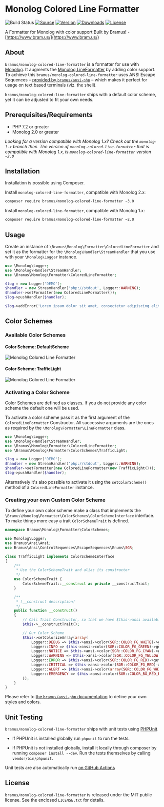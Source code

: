 # Monolog Colored Line Formatter

![Build Status](https://github.com/bramus/monolog-colored-line-formatter/workflows/CI/badge.svg) [![Source](http://img.shields.io/badge/source-bramus/monolog--colored--line--formatter-blue.svg?style=flat-square)](https://github.com/bramus/monolog-colored-line-formatter) [![Version](https://img.shields.io/packagist/v/bramus/monolog-colored-line-formatter.svg?style=flat-square)](https://packagist.org/packages/bramus/monolog-colored-line-formatter) [![Downloads](https://img.shields.io/packagist/dt/bramus/monolog-colored-line-formatter.svg?style=flat-square)](https://packagist.org/packages/bramus/monolog-colored-line-formatter/stats) [![License](https://img.shields.io/packagist/l/bramus/monolog-colored-line-formatter.svg?style=flat-square)](https://github.com/bramus/monolog-colored-line-formatter/blob/master/LICENSE.txt)

A Formatter for Monolog with color support
Built by Bramus! - [https://www.bram.us/](https://www.bram.us/)

## About

`bramus/monolog-colored-line-formatter` is a formatter for use with [Monolog](https://github.com/Seldaek/monolog). It augments the [Monolog LineFormatter](https://github.com/Seldaek/monolog/blob/master/src/Monolog/Formatter/LineFormatter.php) by adding color support. To achieve this `bramus/monolog-colored-line-formatter` uses ANSI Escape Sequences – [provided by `bramus/ansi-php`](https://github.com/bramus/ansi-php) – which makes it perfect for usage on text based terminals (viz. the shell).

`bramus/monolog-colored-line-formatter` ships with a default color scheme, yet it can be adjusted to fit your own needs.

## Prerequisites/Requirements

- PHP 7.2 or greater
- Monolog 2.0 or greater

_Looking for a version compatible with Monolog 1.x? Check out the `monolog-1.x` branch then. The version of `monolog-colored-line-formatter` that is compatible with Monolog 1.x, is `monolog-colored-line-formatter` version `~2.0`_

## Installation

Installation is possible using Composer.

Install `monolog-colored-line-formatter`, compatible with Monolog 2.x:

```bash
composer require bramus/monolog-colored-line-formatter ~3.0
```

Install `monolog-colored-line-formatter`, compatible with Monolog 1.x:

```bash
composer require bramus/monolog-colored-line-formatter ~2.0
```

## Usage

Create an instance of `\Bramus\Monolog\Formatter\ColoredLineFormatter` and set it as the formatter for the `\Monolog\Handler\StreamHandler` that you use with your `\Monolog\Logger` instance.

```php
use \Monolog\Logger;
use \Monolog\Handler\StreamHandler;
use \Bramus\Monolog\Formatter\ColoredLineFormatter;

$log = new Logger('DEMO');
$handler = new StreamHandler('php://stdout', Logger::WARNING);
$handler->setFormatter(new ColoredLineFormatter());
$log->pushHandler($handler);

$log->addError('Lorem ipsum dolor sit amet, consectetur adipiscing elit.');
```

## Color Schemes

### Available Color Schemes

#### Color Scheme: DefaultScheme

![Monolog Colored Line Formatter](https://user-images.githubusercontent.com/11269635/28756233-c9f63abe-756a-11e7-883f-a084f35c55e7.gif)

#### Color Scheme: TrafficLight

![Monolog Colored Line Formatter](https://user-images.githubusercontent.com/11269635/28756238-df0a5598-756a-11e7-929a-201bef89e6a2.gif)

### Activating a Color Scheme

Color Schemes are defined as classes. If you do not provide any color scheme the default one will be used.

To activate a color scheme pass it as the first argument of the `ColoredLineFormatter` Constructor. All successive arguments are the ones as required by the `\Monolog\Formatter\LineFormatter` class.

```php
use \Monolog\Logger;
use \Monolog\Handler\StreamHandler;
use \Bramus\Monolog\Formatter\ColoredLineFormatter;
use \Bramus\Monolog\Formatter\ColorSchemes\TrafficLight;

$log = new Logger('DEMO');
$handler = new StreamHandler('php://stdout', Logger::WARNING);
$handler->setFormatter(new ColoredLineFormatter(new TrafficLight()));
$log->pushHandler($handler);
```

Alternatively it's also possible to activate it using the `setColorScheme()` method of a `ColoredLineFormatter` instance.

### Creating your own Custom Color Scheme

To define your own color scheme make a class that implements the `\Bramus\Monolog\Formatter\ColorSchemes\ColorSchemeInterface` interface. To make things more easy a trait `ColorSchemeTrait` is defined.

```php
namespace Bramus\Monolog\Formatter\ColorSchemes;

use Monolog\Logger;
use Bramus\Ansi\Ansi;
use Bramus\Ansi\ControlSequences\EscapeSequences\Enums\SGR;

class TrafficLight implements ColorSchemeInterface
{
    /**
     * Use the ColorSchemeTrait and alias its constructor
     */
    use ColorSchemeTrait {
        ColorSchemeTrait::__construct as private __constructTrait;
    }

    /**
     * [__construct description]
     */
    public function __construct()
    {
        // Call Trait Constructor, so that we have $this->ansi available
        $this->__constructTrait();

        // Our Color Scheme
        $this->setColorizeArray(array(
            Logger::DEBUG => $this->ansi->color(SGR::COLOR_FG_WHITE)->get(),
            Logger::INFO => $this->ansi->color(SGR::COLOR_FG_GREEN)->get(),
            Logger::NOTICE => $this->ansi->color(SGR::COLOR_FG_CYAN)->get(),
            Logger::WARNING => $this->ansi->color(SGR::COLOR_FG_YELLOW)->get(),
            Logger::ERROR => $this->ansi->color(SGR::COLOR_FG_RED)->get(),
            Logger::CRITICAL => $this->ansi->color(SGR::COLOR_FG_RED)->underline()->get(),
            Logger::ALERT => $this->ansi->color(array(SGR::COLOR_FG_WHITE, SGR::COLOR_BG_RED_BRIGHT))->get(),
            Logger::EMERGENCY => $this->ansi->color(SGR::COLOR_BG_RED_BRIGHT)->blink()->color(SGR::COLOR_FG_WHITE)->get(),
        ));
    }
}
```

Please refer to [the `bramus/ansi-php` documentation](https://github.com/bramus/ansi-php) to define your own styles and colors.

## Unit Testing

`bramus/monolog-colored-line-formatter` ships with unit tests using [PHPUnit](https://github.com/sebastianbergmann/phpunit/).

- If PHPUnit is installed globally run `phpunit` to run the tests.

- If PHPUnit is not installed globally, install it locally through composer by running `composer install --dev`. Run the tests themselves by calling `vendor/bin/phpunit`.

Unit tests are also automatically run [on GitHub Actions](https://github.com/bramus/monolog-colored-line-formatter/actions?query=workflow%3ACI)

## License

`bramus/monolog-colored-line-formatter` is released under the MIT public license. See the enclosed `LICENSE.txt` for details.

